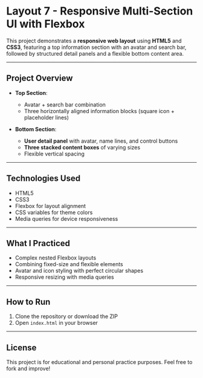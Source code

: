 # Layout 7 - Responsive Multi-Section UI with Flexbox

This project demonstrates a **responsive web layout** using **HTML5** and **CSS3**, featuring a top information section with an avatar and search bar, followed by structured detail panels and a flexible bottom content area.

---

## Project Overview

- **Top Section**:

  - Avatar + search bar combination
  - Three horizontally aligned information blocks (square icon + placeholder lines)

- **Bottom Section**:

  - **User detail panel** with avatar, name lines, and control buttons
  - **Three stacked content boxes** of varying sizes
  - Flexible vertical spacing

---

## Technologies Used

- HTML5
- CSS3
- Flexbox for layout alignment
- CSS variables for theme colors
- Media queries for device responsiveness

---

## What I Practiced

- Complex nested Flexbox layouts
- Combining fixed-size and flexible elements
- Avatar and icon styling with perfect circular shapes
- Responsive resizing with media queries

---

## How to Run

1. Clone the repository or download the ZIP
2. Open `index.html` in your browser

---

## License

This project is for educational and personal practice purposes. Feel free to fork and improve!
